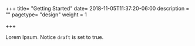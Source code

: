 +++
title= "Getting Started"
date= 2018-11-05T11:37:20-06:00
description = ""
pagetype= "design"
weight = 1

+++

Lorem Ipsum.
Notice `draft` is set to true.